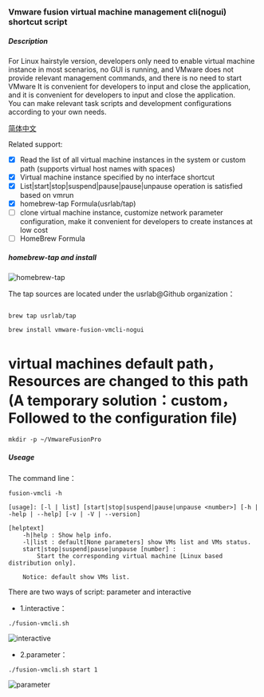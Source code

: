 ### Vmware fusion virtual machine management cli(nogui) shortcut script

##### Description
For Linux hairstyle version, developers only need to enable virtual machine instance in most scenarios, no GUI is running, and VMware does not provide relevant management commands, and there is no need to start VMware It is convenient for developers to input and close the application, and it is convenient for developers to input and close the application.   
You can make relevant task scripts and development configurations according to your own needs.  
  
[简体中文](https://github.com/iotd/vmware-fusion-vmcli-nogui/blob/main/README_CN.md)  
  
Related support:
  
- [x] Read the list of all virtual machine instances in the system or custom path (supports virtual host names with spaces)
- [x] Virtual machine instance specified by no interface shortcut
- [x] List|start|stop|suspend|pause|pause|unpause operation is satisfied based on vmrun
- [x] homebrew-tap Formula(usrlab/tap)
- [ ] clone virtual machine instance, customize network parameter configuration, make it convenient for developers to create instances at low cost
- [ ] HomeBrew Formula

##### homebrew-tap and install


![homebrew-tap](https://github.com/iotd/vmware-fusion-vmcli-nogui/blob/main/images/homebrew-tap.png)

The tap sources are located under the usrlab@Github organization：

```

brew tap usrlab/tap

brew install vmware-fusion-vmcli-nogui

```

# virtual machines default path，Resources are changed to this path (A temporary solution：custom，Followed to the configuration file)

```
mkdir -p ~/VmwareFusionPro
```

##### Useage

The command line：

```
fusion-vmcli -h
```

```
[usage]: [-l | list] [start|stop|suspend|pause|unpause <number>] [-h | -help | --help] [-v | -V | --version]

[helptext]
    -h|help : Show help info.
    -l|list : default[None parameters] show VMs list and VMs status.
    start|stop|suspend|pause|unpause [number] : 
        Start the corresponding virtual machine [Linux based distribution only].
    
    Notice: default show VMs list.

```

There are two ways of script: parameter and interactive

* 1.interactive：
```
./fusion-vmcli.sh
```
![interactive](https://github.com/iotd/vmware-fusion-vmcli-nogui/blob/main/images/sample-01.png)

* 2.parameter：
```
./fusion-vmcli.sh start 1
```
![parameter](https://github.com/iotd/vmware-fusion-vmcli-nogui/blob/main/images/sample-02.png)
